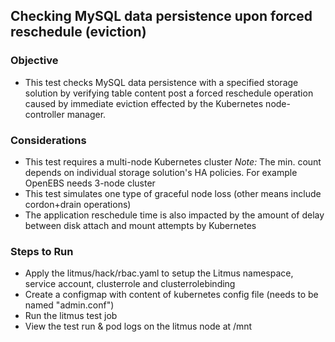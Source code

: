 ## Checking MySQL data persistence upon forced reschedule (eviction) 

### Objective  

- This test checks MySQL data persistence with a specified storage solution by verifying table content post a forced
reschedule operation caused by immediate eviction effected by the Kubernetes node-controller manager. 

### Considerations

- This test requires a multi-node Kubernetes cluster 
  *Note:* The min. count depends on individual storage solution's HA policies. For example OpenEBS needs 3-node cluster
- This test simulates one type of graceful node loss (other means include cordon+drain operations)
- The application reschedule time is also impacted by the amount of delay between disk attach and mount attempts by Kubernetes

### Steps to Run

- Apply the litmus/hack/rbac.yaml to setup the Litmus namespace, service account, clusterrole and clusterrolebinding
- Create a configmap with content of kubernetes config file (needs to be named "admin.conf")
- Run the litmus test job
- View the test run & pod logs on the litmus node at /mnt


